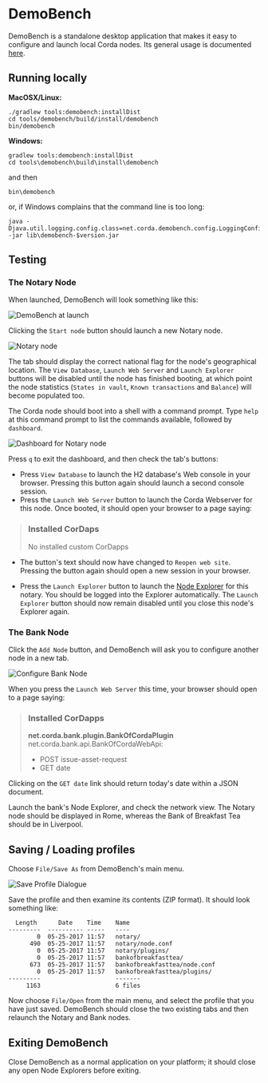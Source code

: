 # DemoBench

DemoBench is a standalone desktop application that makes it easy to configure
and launch local Corda nodes. Its general usage is documented
[here](https://docs.corda.net/demobench.html).

## Running locally

**MacOSX/Linux:**

    ./gradlew tools:demobench:installDist
    cd tools/demobench/build/install/demobench
    bin/demobench

**Windows:**

    gradlew tools:demobench:installDist
    cd tools\demobench\build\install\demobench

and then

    bin\demobench

or, if Windows complains that the command line is too long:

    java -Djava.util.logging.config.class=net.corda.demobench.config.LoggingConfig -jar lib\demobench-$version.jar

## Testing
### The Notary Node

When launched, DemoBench will look something like this:

![DemoBench at launch](demobench-initial.png)

Clicking the `Start node` button should launch a new Notary node.

![Notary node](demobench-notary.png)

The tab should display the correct national flag for the node's geographical
location. The `View Database`, `Launch Web Server` and `Launch Explorer` buttons
will be disabled until the node has finished booting, at which point the node
statistics (`States in vault`, `Known transactions` and `Balance`) will become
populated too.

The Corda node should boot into a shell with a command prompt. Type `help` at
this command prompt to list the commands available, followed by `dashboard`.

![Dashboard for Notary node](demobench-dashboard.png)

Press `q` to exit the dashboard, and then check the tab's buttons:

- Press `View Database` to launch the H2 database's Web console in your browser.
Pressing this button again should launch a second console session.
- Press the `Launch Web Server` button to launch the Corda Webserver for this
node. Once booted, it should open your browser to a page saying:
> ### Installed CorDaps
> No installed custom CorDapps

- The button's text should now have changed to `Reopen web site`. Pressing the
button again should open a new session in your browser.

- Press the `Launch Explorer` button to launch the [Node Explorer](https://docs.corda.net/node-explorer.html) for this notary. You should be logged into the
Explorer automatically. The `Launch Explorer` button should now remain disabled
until you close this node's Explorer again.

### The Bank Node

Click the `Add Node` button, and DemoBench will ask you to configure another
node in a new tab.

![Configure Bank Node](demobench-configure-bank.png)

When you press the `Launch Web Server` this time, your browser should open to a
page saying:
> ### Installed CorDapps
> **net.corda.bank.plugin.BankOfCordaPlugin**<br/>
> net.corda.bank.api.BankOfCordaWebApi:
> - POST issue-asset-request
> - GET date

Clicking on the `GET date` link should return today's date within a JSON document.

Launch the bank's Node Explorer, and check the network view. The Notary node
should be displayed in Rome, whereas the Bank of Breakfast Tea should be in
Liverpool.

## Saving / Loading profiles

Choose `File/Save As` from DemoBench's main menu.

![Save Profile Dialogue](demobench-save-profile.png)

Save the profile and then examine its contents (ZIP format). It should look
something like:

```
  Length      Date    Time    Name
---------  ---------- -----   ----
        0  05-25-2017 11:57   notary/
      490  05-25-2017 11:57   notary/node.conf
        0  05-25-2017 11:57   notary/plugins/
        0  05-25-2017 11:57   bankofbreakfasttea/
      673  05-25-2017 11:57   bankofbreakfasttea/node.conf
        0  05-25-2017 11:57   bankofbreakfasttea/plugins/
---------                     -------
     1163                     6 files
```

Now choose `File/Open` from the main menu, and select the profile that you have
just saved. DemoBench should close the two existing tabs and then relaunch the
Notary and Bank nodes.

## Exiting DemoBench

Close DemoBench as a normal application on your platform; it should close any
open Node Explorers before exiting.
